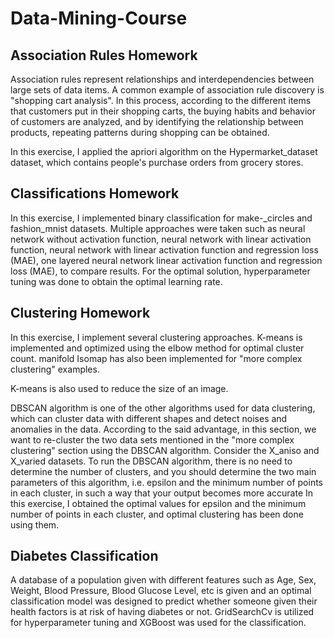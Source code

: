 # Data-Mining-Course

## Association Rules Homework
Association rules represent relationships and interdependencies between large sets of data items.
A common example of association rule discovery is "shopping cart analysis". In this process, according to the different items that customers put in their shopping carts, the buying habits and behavior of customers are analyzed, and by identifying the relationship between products, repeating patterns during shopping can be obtained.

In this exercise, I applied the apriori algorithm on the Hypermarket_dataset dataset, which contains people's purchase orders from grocery stores. 

## Classifications Homework
In this exercise, I implemented binary classification for make-_circles and fashion_mnist datasets. Multiple approaches were taken such as neural network without activation function, neural network with linear activation function, neural network with linear activation function and regression loss (MAE), one layered neural network linear activation function and regression loss (MAE), to compare results. For the optimal solution, hyperparameter tuning was done to obtain the optimal learning rate.

## Clustering Homework
In this exercise, I implement several clustering approaches. K-means is implemented and optimized using the elbow method for optimal cluster count. manifold Isomap has also been implemented for "more complex clustering" examples.

K-means is also used to reduce the size of an image. 

DBSCAN algorithm is one of the other algorithms used for data clustering, which can cluster data with different shapes and detect noises and anomalies in the data.
According to the said advantage, in this section, we want to re-cluster the two data sets mentioned in the "more complex clustering" section using the DBSCAN algorithm. Consider the X_aniso and X_varied datasets. To run the DBSCAN algorithm, there is no need to determine the number of clusters, and you should determine the two main parameters of this algorithm, i.e. epsilon and the minimum number of points in each cluster, in such a way that your output becomes more accurate
In this exercise, I obtained the optimal values for epsilon and the minimum number of points in each cluster, and optimal clustering has been done using them.

## Diabetes Classification
A database of a population given with different features such as Age, Sex, Weight, Blood Pressure, Blood Glucose Level, etc is given and an optimal classification model was designed to predict whether someone given their health factors is at risk of having diabetes or not. GridSearchCv is utilized for hyperparameter tuning and XGBoost was used for the classification.
